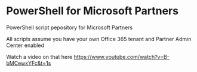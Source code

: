 # PowerShell for Microsoft Partners
PowerShell script pepository for Microsoft Partners

All scripts assume you have your own Office 365 tenant and Partner Admin Center enabled

Watch a video on that here 
https://www.youtube.com/watch?v=B-bMCewxYFc&t=1s
